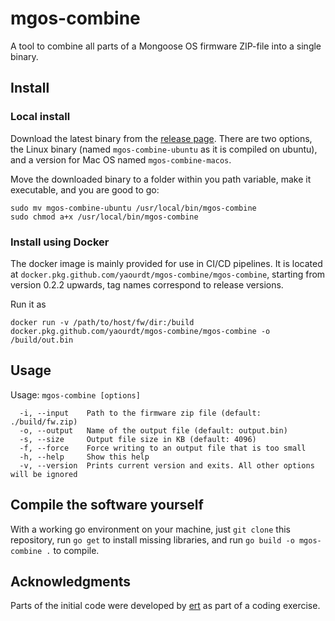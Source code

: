 # mgos-combine

A tool to combine all parts of a Mongoose OS firmware ZIP-file into a single binary.

## Install

### Local install

Download the latest binary from the [release page](https://github.com/yaourdt/mgos-combine/releases).
There are two options, the Linux binary (named `mgos-combine-ubuntu` as it is
compiled on ubuntu), and a version for Mac OS named `mgos-combine-macos`.

Move the downloaded binary to a folder within you path variable, make it
executable, and you are good to go:

```
sudo mv mgos-combine-ubuntu /usr/local/bin/mgos-combine
sudo chmod a+x /usr/local/bin/mgos-combine
```

### Install using Docker

The docker image is mainly provided for use in CI/CD pipelines. It is located at
`docker.pkg.github.com/yaourdt/mgos-combine/mgos-combine`, starting from version 0.2.2 upwards,
tag names correspond to release versions.

Run it as

```
docker run -v /path/to/host/fw/dir:/build docker.pkg.github.com/yaourdt/mgos-combine/mgos-combine -o /build/out.bin
```

## Usage

Usage: `mgos-combine [options]`

```
  -i, --input    Path to the firmware zip file (default: ./build/fw.zip)
  -o, --output   Name of the output file (default: output.bin)
  -s, --size     Output file size in KB (default: 4096)
  -f, --force    Force writing to an output file that is too small
  -h, --help     Show this help
  -v, --version  Prints current version and exits. All other options will be ignored
```

## Compile the software yourself

With a working go environment on your machine, just `git clone` this repository,
run `go get` to install missing libraries, and run `go build -o mgos-combine .`
to compile.

## Acknowledgments
Parts of the initial code were developed by [ert](https://github.com/ertugrul-sevgili)
as part of a coding exercise.
